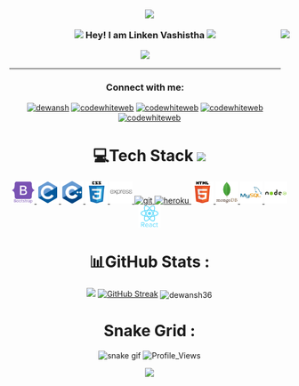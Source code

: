 <h3 align="center">

![](https://capsule-render.vercel.app/api?type=waving&color=gradient&height=100&section=header)


  <img src="https://camo.githubusercontent.com/5bbf8ca61ef5f92684489ace45ad6f45984fff87a621040c62b1fe31e3005ff9/687474703a2f2f692e696d6775722e636f6d2f436a34724d72532e676966" width="30">
  Hey! I am Linken Vashistha
  <img src="https://media.giphy.com/media/hvRJCLFzcasrR4ia7z/giphy.gif" width="28">
  <img align="right" src="https://camo.githubusercontent.com/cae12fddd9d6982901d82580bdf321d81fb299141098ca1c2d4891870827bf17/68747470733a2f2f6d69726f2e6d656469756d2e636f6d2f6d61782f313336302f302a37513379765349765f7430696f4a2d5a2e676966" height="130">
</h3>
<p align="center">
  <a href="https://github.com/linkenvashistha/linkenvashistha"><img src="https://readme-typing-svg.herokuapp.com?color=%2336BCF7&center=true&vCenter=true&lines=Hi+%2C+welcome+to+my+Github+profile;I+am+a+competitive+programmer;Web+Devloper;Sports+Enthusiast+%3C3"></a>
</p>

---
<div align="center">
<h3>Connect with me:</h3>
<p>
<a href="https://www.linkedin.com/in/linken-vashistha-25a717200/" target="blank"><img align="center" src="https://cdn.jsdelivr.net/npm/simple-icons@3.1.0/icons/linkedin.svg" alt="dewansh" height="30" width="40" /></a>
  <a href="https://codeforces.com/profile/linken_vashistha" target="blank"><img align="center" src="https://raw.githubusercontent.com/rahuldkjain/github-profile-readme-generator/master/src/images/icons/Social/codeforces.svg" alt="codewhiteweb" height="30" width="40" /></a>
<a href="https://leetcode.com/linkenvashistha" target="blank"><img align="center" src="https://cdn.jsdelivr.net/npm/simple-icons@3.1.0/icons/leetcode.svg" alt="codewhiteweb" height="30" width="40" /></a>
 <a href="https://auth.geeksforgeeks.org/user/vashisthalinken/profile" target="blank"><img align="center" src="https://raw.githubusercontent.com/rahuldkjain/github-profile-readme-generator/master/src/images/icons/Social/geeks-for-geeks.svg" alt="codewhiteweb" height="30" width="40" /></a>
<a href="https://www.codechef.com/users/linken_13" target="blank"><img align="center" src="https://cdn.jsdelivr.net/npm/simple-icons@3.1.0/icons/codechef.svg" alt="codewhiteweb" height="30" width="40" /></a>
</p>

# 💻Tech Stack <img src = "https://media2.giphy.com/media/QssGEmpkyEOhBCb7e1/giphy.gif?cid=ecf05e47a0n3gi1bfqntqmob8g9aid1oyj2wr3ds3mg700bl&rid=giphy.gif" width = 5%> 
  <a href="https://getbootstrap.com" target="_blank" rel="noreferrer"> <img src="https://raw.githubusercontent.com/devicons/devicon/master/icons/bootstrap/bootstrap-plain-wordmark.svg" alt="bootstrap" width="40" height="40"/> </a> <a href="https://www.cprogramming.com/" target="_blank" rel="noreferrer"> <img src="https://raw.githubusercontent.com/devicons/devicon/master/icons/c/c-original.svg" alt="c" width="40" height="40"/> </a> <a href="https://www.w3schools.com/cpp/" target="_blank" rel="noreferrer"> <img src="https://raw.githubusercontent.com/devicons/devicon/master/icons/cplusplus/cplusplus-original.svg" alt="cplusplus" width="40" height="40"/> </a> <a href="https://www.w3schools.com/css/" target="_blank" rel="noreferrer"> <img src="https://raw.githubusercontent.com/devicons/devicon/master/icons/css3/css3-original-wordmark.svg" alt="css3" width="40" height="40"/> </a> <a href="https://expressjs.com" target="_blank" rel="noreferrer"> <img src="https://raw.githubusercontent.com/devicons/devicon/master/icons/express/express-original-wordmark.svg" alt="express" width="40" height="40"/> </a> <a href="https://git-scm.com/" target="_blank" rel="noreferrer"> <img src="https://www.vectorlogo.zone/logos/git-scm/git-scm-icon.svg" alt="git" width="40" height="40"/> </a> <a href="https://heroku.com" target="_blank" rel="noreferrer"> <img src="https://www.vectorlogo.zone/logos/heroku/heroku-icon.svg" alt="heroku" width="40" height="40"/> </a> <a href="https://www.w3.org/html/" target="_blank" rel="noreferrer"> <img src="https://raw.githubusercontent.com/devicons/devicon/master/icons/html5/html5-original-wordmark.svg" alt="html5" width="40" height="40"/> </a> <a href="https://www.mongodb.com/" target="_blank" rel="noreferrer"> <img src="https://raw.githubusercontent.com/devicons/devicon/master/icons/mongodb/mongodb-original-wordmark.svg" alt="mongodb" width="40" height="40"/> </a> <a href="https://www.mysql.com/" target="_blank" rel="noreferrer"> <img src="https://raw.githubusercontent.com/devicons/devicon/master/icons/mysql/mysql-original-wordmark.svg" alt="mysql" width="40" height="40"/> </a> <a href="https://nodejs.org" target="_blank" rel="noreferrer"> <img src="https://raw.githubusercontent.com/devicons/devicon/master/icons/nodejs/nodejs-original-wordmark.svg" alt="nodejs" width="40" height="40"/> </a> <a href="https://reactjs.org/" target="_blank" rel="noreferrer"> <img src="https://raw.githubusercontent.com/devicons/devicon/master/icons/react/react-original-wordmark.svg" alt="react" width="40" height="40"/> </a>
# 📊GitHub Stats :
![](https://github-readme-stats.vercel.app/api?username=linkenvashistha&theme=dracula&show_icons=true&hide_border=true&count_private=true&include_all_commits=true)
[![GitHub Streak](https://github-readme-streak-stats.herokuapp.com/?user=linkenvashistha&theme=dracula&hide_border=true)](https://github.com/linkenvashistha?tab=repositories)
<img align="center" src="https://github-readme-stats.vercel.app/api/top-langs?username=dewansh36&theme=dracula&show_icons=true&locale=en&layout=compact" alt="dewansh36" />

# Snake Grid :
![snake gif](https://github.com/linkenvashistha/linkenvashistha/raw/output/github-contribution-grid-snake.svg)
![Profile_Views](https://komarev.com/ghpvc/?username=linkenvashistha&style=for-the-badge&label=Visitors+Count&color=brightgreen)


![](https://capsule-render.vercel.app/api?type=waving&color=gradient&height=100&section=footer)

</div>
